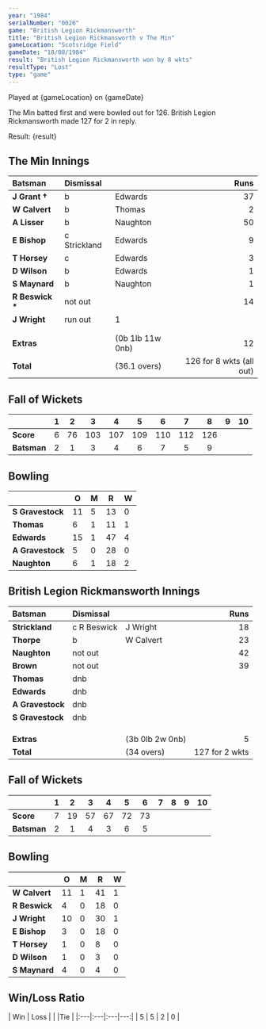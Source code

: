 ```yaml
---
year: "1984"
serialNumber: "0026"
game: "British Legion Rickmansworth"
title: "British Legion Rickmansworth v The Min"
gameLocation: "Scotsridge Field"
gameDate: "18/08/1984"
result: "British Legion Rickmansworth won by 8 wkts"
resultType: "Lost"
type: "game"
---
```


Played at {gameLocation} on {gameDate} 

The Min batted first and were bowled out for 126. British Legion Rickmansworth made 127 for 2 in reply.

Result: {result}

## The Min Innings

| Batsman | Dismissal |  | Runs |
|:---|:---|---|---:|
| **J Grant &#8224;** | b | Edwards | 37 | 
| **W Calvert** | b | Thomas | 2 |
| **A Lisser** | b | Naughton | 50 |
| **E Bishop** | c Strickland | Edwards | 9 | 
| **T Horsey** | c | Edwards | 3 | 
| **D Wilson** | b | Edwards | 1 |
| **S Maynard** | b | Naughton | 1 |
| **R Beswick &#42;** | not out |  | 14 | 
| **J Wright** | run out | 1 | 
|  |  |  |  |
|  |  |  |  |
| **Extras** | | (0b 1lb 11w 0nb) | 12 | 
| **Total** | | (36.1 overs) | 126 for 8 wkts (all out) | 

## Fall of Wickets

| | 1 | 2 | 3 | 4 | 5 | 6 | 7 | 8 | 9 | 10 |
|---|:---:|:---:|:---:|:---:|:---:|:---:|:---:|:---:|:---:|:---:|
| **Score** | 6 | 76 | 103 | 107 | 109 | 110 | 112 | 126 |  |  | 
| **Batsman** | 2 | 1 | 3 | 4 | 6 | 7 |  5 | 9 |  |  | 


## Bowling

| | O | M | R | W |
|---|---|---|---|---|
| **S Gravestock** | 11 | 5 | 13 | 0 | 
| **Thomas** | 6 | 1 | 11 | 1 | 
| **Edwards** | 15 | 1 | 47 | 4 | 
| **A Gravestock** | 5 | 0 | 28 | 0 | 
| **Naughton** | 6 | 1 | 18 | 2 | 

## British Legion Rickmansworth Innings

| Batsman | Dismissal |  | Runs |
|:---|:---|---|---:|
| **Strickland** | c R Beswick | J Wright | 18 | 
| **Thorpe** | b | W Calvert | 23 | 
| **Naughton** | not out |  | 42 | 
| **Brown** | not out |  | 39 | 
| **Thomas** | dnb |  |  | 
| **Edwards** | dnb |  |  |
| **A Gravestock** | dnb |  |  |
| **S Gravestock** | dnb |  |  | 
|  |  |  |  |
|  |  |  |  |
|  |  |  |  |
| **Extras** | | (3b 0lb 2w 0nb) | 5 | 
| **Total** | | (34 overs) | 127 for 2 wkts | 

## Fall of Wickets

| | 1 | 2 | 3 | 4 | 5 | 6 | 7 | 8 | 9 | 10 |
|---|:---:|:---:|:---:|:---:|:---:|:---:|:---:|:---:|:---:|:---:|
| **Score** | 7 | 19 | 57 | 67 | 72 | 73 |  |  |  |  | 
| **Batsman** | 2 | 1 | 4 | 3 | 6 | 5 |  |  |  |  | 

## Bowling

| | O | M | R | W |
|---|---|---|---|---|
| **W Calvert** | 11 | 1 | 41 | 1 | 
| **R Beswick** | 4 | 0 | 18 | 0 | 
| **J Wright** | 10 | 0 | 30 | 1 | 
| **E Bishop** | 3 | 0 | 18 | 0 | 
| **T Horsey** | 1 | 0 | 8 | 0 | 
| **D Wilson** | 1 | 0 | 3 | 0 | 
| **S Maynard** | 4 | 0 | 4 | 0 | 

## Win/Loss Ratio

| Win | Loss |  |  |Tie |
|:---|:---|:---|---:|
| 5 | 5 | 2 | 0 |